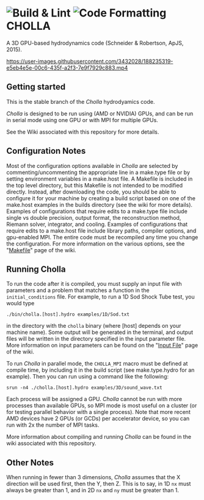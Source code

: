 ![Build & Lint](https://github.com/cholla-hydro/cholla/actions/workflows/build_and_lint.yml/badge.svg)
![Code Formatting](https://github.com/cholla-hydro/cholla/actions/workflows/code_formatting.yml/badge.svg)
CHOLLA
============
A 3D GPU-based hydrodynamics code (Schneider & Robertson, ApJS, 2015).


https://user-images.githubusercontent.com/3432028/188235319-e5eb4e5e-00c6-435f-a2f3-7e9f7929c883.mp4


Getting started
----------------
This is the stable branch of the *Cholla* hydrodyamics code.

*Cholla* is designed to be run using (AMD or NVIDIA) GPUs, and can be run in serial mode using one GPU
or with MPI for multiple GPUs.

See the Wiki associated with this repository for more details.


Configuration Notes
------------
Most of the configuration options available in *Cholla* are selected by commenting/uncommenting
the appropriate line in a make.type file or by setting environment variables in a make.host file. A Makefile is included in the top level directory, but this Makefile is not intended to be modified directly. Instead, after downloading the code, you should
be able to configure it for your machine by creating a build script based on one of the make.host examples in the builds directory (see the wiki for more details). Examples of configurations that require edits to a make.type file include single vs
double precision, output format, the reconstruction method, Riemann solver, integrator, and cooling. Examples of configurations that require edits to a make.host file include library paths, compiler options, and gpu-enabled MPI. The entire code must be recompiled any time you change the configuration. For more information on the various options, see the "[Makefile](https://github.com/cholla-hydro/cholla/wiki/Makefile-Parameters)" page of the wiki.


Running Cholla
--------------
To run the code after it is compiled, you must supply an input file with parameters and a problem that matches a function
in the `initial_conditions` file. For example, to run a 1D Sod Shock Tube test, you would type

```./bin/cholla.[host].hydro examples/1D/Sod.txt```

in the directory with the `cholla` binary (where [host] depends on your machine name). Some output will be generated in the terminal, and output files will be written in the directory specified in the input parameter file. More information on input parameters can be found on the "[Input File](https://github.com/cholla-hydro/cholla/wiki/Input-File-Parameters)" page of the wiki.

To run *Cholla* in parallel mode, the `CHOLLA_MPI` macro must be defined at compile time, by including it in the build script (see make.type.hydro for an example). Then you can run
using a command like the following:

```srun -n4 ./cholla.[host].hydro examples/3D/sound_wave.txt```

Each process will be assigned a GPU. *Cholla* cannot be run with more processes than available GPUs,
so MPI mode is most useful on a cluster (or for testing parallel behavior with a single process). Note that more recent AMD devices have 2 GPUs (or GCDs) per accelerator device, so you can run with 2x the number of MPI tasks.

More information about compiling and running *Cholla* can be found in the wiki associated with this repository.

Other Notes
--------------

When running in fewer than 3 dimensions, *Cholla* assumes that the X direction will be used first, then
the Y, then Z. This is to say, in 1D `nx` must always be greater than 1, and in 2D `nx` and `ny` must be greater than 1.
